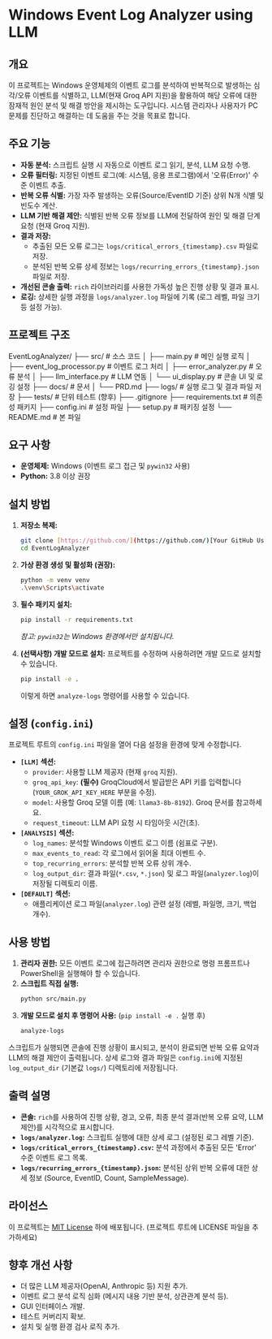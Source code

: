 # Windows Event Log Analyzer using LLM

## 개요

이 프로젝트는 Windows 운영체제의 이벤트 로그를 분석하여 반복적으로 발생하는 심각/오류 이벤트를 식별하고, LLM(현재 Groq API 지원)을 활용하여 해당 오류에 대한 잠재적 원인 분석 및 해결 방안을 제시하는 도구입니다. 시스템 관리자나 사용자가 PC 문제를 진단하고 해결하는 데 도움을 주는 것을 목표로 합니다.

## 주요 기능

* **자동 분석:** 스크립트 실행 시 자동으로 이벤트 로그 읽기, 분석, LLM 요청 수행.
* **오류 필터링:** 지정된 이벤트 로그(예: 시스템, 응용 프로그램)에서 '오류(Error)' 수준 이벤트 추출.
* **반복 오류 식별:** 가장 자주 발생하는 오류(Source/EventID 기준) 상위 N개 식별 및 빈도수 계산.
* **LLM 기반 해결 제안:** 식별된 반복 오류 정보를 LLM에 전달하여 원인 및 해결 단계 요청 (현재 Groq 지원).
* **결과 저장:**
    * 추출된 모든 오류 로그는 `logs/critical_errors_{timestamp}.csv` 파일로 저장.
    * 분석된 반복 오류 상세 정보는 `logs/recurring_errors_{timestamp}.json` 파일로 저장.
* **개선된 콘솔 출력:** `rich` 라이브러리를 사용한 가독성 높은 진행 상황 및 결과 표시.
* **로깅:** 상세한 실행 과정을 `logs/analyzer.log` 파일에 기록 (로그 레벨, 파일 크기 등 설정 가능).

## 프로젝트 구조

EventLogAnalyzer/
├── src/                     # 소스 코드
│   ├── main.py              # 메인 실행 로직
│   ├── event_log_processor.py # 이벤트 로그 처리
│   ├── error_analyzer.py      # 오류 분석
│   ├── llm_interface.py       # LLM 연동
│   └── ui_display.py          # 콘솔 UI 및 로깅 설정
├── docs/                    # 문서
│   └── PRD.md
├── logs/                    # 실행 로그 및 결과 파일 저장
├── tests/                   # 단위 테스트 (향후)
├── .gitignore
├── requirements.txt         # 의존성 패키지
├── config.ini               # 설정 파일
├── setup.py                 # 패키징 설정
└── README.md                # 본 파일


## 요구 사항

* **운영체제:** Windows (이벤트 로그 접근 및 `pywin32` 사용)
* **Python:** 3.8 이상 권장

## 설치 방법

1.  **저장소 복제:**
    ```bash
    git clone [https://github.com/](https://github.com/)[Your GitHub Username]/EventLogAnalyzer.git
    cd EventLogAnalyzer
    ```

2.  **가상 환경 생성 및 활성화 (권장):**
    ```bash
    python -m venv venv
    .\venv\Scripts\activate
    ```

3.  **필수 패키지 설치:**
    ```bash
    pip install -r requirements.txt
    ```
    *참고: `pywin32`는 Windows 환경에서만 설치됩니다.*

4.  **(선택사항) 개발 모드로 설치:** 프로젝트를 수정하며 사용하려면 개발 모드로 설치할 수 있습니다.
    ```bash
    pip install -e .
    ```
    이렇게 하면 `analyze-logs` 명령어를 사용할 수 있습니다.

## 설정 (`config.ini`)

프로젝트 루트의 `config.ini` 파일을 열어 다음 설정을 환경에 맞게 수정합니다.

* **`[LLM]` 섹션:**
    * `provider`: 사용할 LLM 제공자 (현재 `groq` 지원).
    * `groq_api_key`: **(필수)** GroqCloud에서 발급받은 API 키를 입력합니다 (`YOUR_GROK_API_KEY_HERE` 부분을 수정).
    * `model`: 사용할 Groq 모델 이름 (예: `llama3-8b-8192`). Groq 문서를 참고하세요.
    * `request_timeout`: LLM API 요청 시 타임아웃 시간(초).
* **`[ANALYSIS]` 섹션:**
    * `log_names`: 분석할 Windows 이벤트 로그 이름 (쉼표로 구분).
    * `max_events_to_read`: 각 로그에서 읽어올 최대 이벤트 수.
    * `top_recurring_errors`: 분석할 반복 오류 상위 개수.
    * `log_output_dir`: 결과 파일(`*.csv`, `*.json`) 및 로그 파일(`analyzer.log`)이 저장될 디렉토리 이름.
* **`[DEFAULT]` 섹션:**
    * 애플리케이션 로그 파일(`analyzer.log`) 관련 설정 (레벨, 파일명, 크기, 백업 개수).

## 사용 방법

1.  **관리자 권한:** 모든 이벤트 로그에 접근하려면 관리자 권한으로 명령 프롬프트나 PowerShell을 실행해야 할 수 있습니다.
2.  **스크립트 직접 실행:**
    ```bash
    python src/main.py
    ```
3.  **개발 모드로 설치 후 명령어 사용:** (`pip install -e .` 실행 후)
    ```bash
    analyze-logs
    ```

스크립트가 실행되면 콘솔에 진행 상황이 표시되고, 분석이 완료되면 반복 오류 요약과 LLM의 해결 제안이 출력됩니다. 상세 로그와 결과 파일은 `config.ini`에 지정된 `log_output_dir` (기본값 `logs/`) 디렉토리에 저장됩니다.

## 출력 설명

* **콘솔:** `rich`를 사용하여 진행 상황, 경고, 오류, 최종 분석 결과(반복 오류 요약, LLM 제안)를 시각적으로 표시합니다.
* **`logs/analyzer.log`:** 스크립트 실행에 대한 상세 로그 (설정된 로그 레벨 기준).
* **`logs/critical_errors_{timestamp}.csv`:** 분석 과정에서 추출된 모든 'Error' 수준 이벤트 로그 목록.
* **`logs/recurring_errors_{timestamp}.json`:** 분석된 상위 반복 오류에 대한 상세 정보 (Source, EventID, Count, SampleMessage).

## 라이선스

이 프로젝트는 [MIT License](LICENSE) 하에 배포됩니다. (프로젝트 루트에 LICENSE 파일을 추가하세요)

## 향후 개선 사항

* 더 많은 LLM 제공자(OpenAI, Anthropic 등) 지원 추가.
* 이벤트 로그 분석 로직 심화 (메시지 내용 기반 분석, 상관관계 분석 등).
* GUI 인터페이스 개발.
* 테스트 커버리지 확보.
* 설치 및 실행 환경 검사 로직 추가.